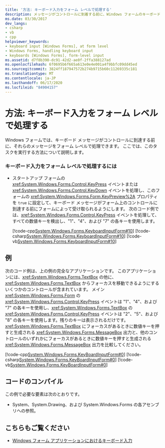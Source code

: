 ```yaml
---
title: '方法: キーボード入力をフォーム レベルで処理する'
description: メッセージがコントロールに到着する前に、Windows フォームのキーボード入力をフォームレベルで処理する方法について説明します。
ms.date: 03/30/2017
dev_langs:
- csharp
- vb
- cpp
helpviewer_keywords:
- keyboard input [Windows Forms], at form level
- Windows Forms, handling keyboard input
- keyboards [Windows Forms], form-level input
ms.assetid: d7f8b390-dc91-42d2-ae0f-2ffa388127ad
ms.openlocfilehash: 6f0695b6f665a613e0e4e001a4f9bbfc09dd45ed
ms.sourcegitcommit: 3824ff187947572b274b9715b60c11269335c181
ms.translationtype: MT
ms.contentlocale: ja-JP
ms.lasthandoff: 06/17/2020
ms.locfileid: "84904157"
---
```

# <a name="how-to-handle-keyboard-input-at-the-form-level"></a>方法: キーボード入力をフォーム レベルで処理する
Windows フォームでは、キーボード メッセージがコントロールに到達する前に、それらのメッセージをフォーム レベルで処理できます。 ここでは、このタスクを実行する方法について説明します。  
  
### <a name="to-handle-a-keyboard-message-at-the-form-level"></a>キーボード入力をフォーム レベルで処理するには  
  
- スタートアップ フォームの <xref:System.Windows.Forms.Control.KeyPress> イベントまたは <xref:System.Windows.Forms.Control.KeyDown> イベントを処理し、このフォームの <xref:System.Windows.Forms.Form.KeyPreview%2A> プロパティを `true` に設定して、キーボード メッセージがフォーム上のコントロールに到達する前にフォームによって受け取られるようにします。 次のコード例では、<xref:System.Windows.Forms.Control.KeyPress> イベントを処理して、すべての数値キーを検出し、"1"、"4"、および "7" の各キーを使用します。  
  
     [!code-cpp[System.Windows.Forms.KeyboardInputForm#10](~/samples/snippets/cpp/VS_Snippets_Winforms/System.Windows.Forms.KeyboardInputForm/cpp/form1.cpp#10)]
     [!code-csharp[System.Windows.Forms.KeyboardInputForm#10](~/samples/snippets/csharp/VS_Snippets_Winforms/System.Windows.Forms.KeyboardInputForm/CS/form1.cs#10)]
     [!code-vb[System.Windows.Forms.KeyboardInputForm#10](~/samples/snippets/visualbasic/VS_Snippets_Winforms/System.Windows.Forms.KeyboardInputForm/VB/form1.vb#10)]  
  
## <a name="example"></a>例  
 次のコード例は、上の例の完全なアプリケーションです。 このアプリケーションには、<xref:System.Windows.Forms.TextBox> の他に、<xref:System.Windows.Forms.TextBox> からフォーカスを移動できるようにするいくつかのコントロールが含まれています。 メイン <xref:System.Windows.Forms.Form> の <xref:System.Windows.Forms.Control.KeyPress> イベントは "1"、"4"、および "7" の各キーを使用し、<xref:System.Windows.Forms.TextBox> の <xref:System.Windows.Forms.Control.KeyPress> イベントは "2"、"5"、および "8" の各キーを使用します。残りのキーは表示されるだけです。 <xref:System.Windows.Forms.TextBox> にフォーカスがあるときに数値キーを押すと生成される <xref:System.Windows.Forms.MessageBox> 出力と、他のコントロールのいずれかにフォーカスがあるときに数値キーを押すと生成される <xref:System.Windows.Forms.MessageBox> 出力を比較してください。  
  
 [!code-cpp[System.Windows.Forms.KeyBoardInputForm#0](~/samples/snippets/cpp/VS_Snippets_Winforms/System.Windows.Forms.KeyboardInputForm/cpp/form1.cpp#0)]
 [!code-csharp[System.Windows.Forms.KeyBoardInputForm#0](~/samples/snippets/csharp/VS_Snippets_Winforms/System.Windows.Forms.KeyboardInputForm/CS/form1.cs#0)]
 [!code-vb[System.Windows.Forms.KeyBoardInputForm#0](~/samples/snippets/visualbasic/VS_Snippets_Winforms/System.Windows.Forms.KeyboardInputForm/VB/form1.vb#0)]  
  
## <a name="compiling-the-code"></a>コードのコンパイル  
 この例で必要な要素は次のとおりです。  
  
- System、System.Drawing、および System.Windows.Forms の各アセンブリへの参照。  
  
## <a name="see-also"></a>こちらもご覧ください

- [Windows フォーム アプリケーションにおけるキーボード入力](keyboard-input-in-a-windows-forms-application.md)
